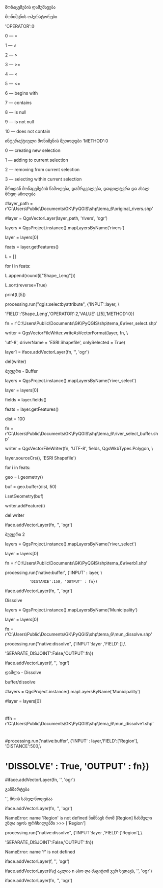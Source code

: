 მონაცემების დამუშავება

მონიშვნის ოპერატორები

'OPERATOR':0

0 — =

1 — ≠

2 — >

3 — >=

4 — <

5 — <=

6 — begins with

7 — contains

8 — is null

9 — is not null

10 — does not contain


ინტერაქტიული მონიშვნის მეთოდები
'METHOD':0

0 — creating new selection

1 — adding to current selection

2 — removing from current selection

3 — selecting within current selection




შრიდან მონაცემების წამოღება, დამრგვალება, დაფილტვრა და ახალ შრედ ამოღება


#layer_path = r'C:\Users\Public\Documents\GK\PyQGIS\shp\tema_6\original_rivers.shp'

#layer = QgsVectorLayer(layer_path, 'rivers', 'ogr')



layers = QgsProject.instance().mapLayersByName('rivers')

layer = layers[0]

feats = layer.getFeatures()



L = []

for i in feats:



   L.append(round(i["Shape_Leng"]))



L.sort(reverse=True)

print(L[5])

processing.run("qgis:selectbyattribute", {'INPUT':layer, \



   'FIELD':'Shape_Leng','OPERATOR':2,'VALUE':L[5],'METHOD':0})







fn = r'C:\Users\Public\Documents\GK\PyQGIS\shp\tema_6\river_select.shp'



writer = QgsVectorFileWriter.writeAsVectorFormat(layer, fn, \



   'utf-8', driverName = 'ESRI Shapefile', onlySelected = True)



    

layer1 = iface.addVectorLayer(fn, '', 'ogr')



del(writer)



ბუფერი  - Buffer  

layers = QgsProject.instance().mapLayersByName('river_select')

layer = layers[0]

fields = layer.fields()

feats = layer.getFeatures()



dist = 100



fn = r'C:\Users\Public\Documents\GK\PyQGIS\shp\tema_6\river_select_buffer.shp'

writer = QgsVectorFileWriter(fn, 'UTF-8', fields, QgsWkbTypes.Polygon, \

   layer.sourceCrs(), 'ESRI Shapefile')



for i in feats:

   geo = i.geometry()

   buf = geo.buffer(dist, 50)

   i.setGeometry(buf)

   writer.addFeature(i)



del writer

iface.addVectorLayer(fn, '', 'ogr')



ბუფერი 2

layers = QgsProject.instance().mapLayersByName('river_select')

layer = layers[0]



fn = r'C:\Users\Public\Documents\GK\PyQGIS\shp\tema_6\riverb1.shp'



processing.run('native:buffer', {'INPUT' : layer, \

               'DISTANCE':150, 'OUTPUT' : fn})

iface.addVectorLayer(fn, '', 'ogr')





Dissolve





layers = QgsProject.instance().mapLayersByName('Municipality')

layer = layers[0]



fn = r'C:\Users\Public\Documents\GK\PyQGIS\shp\tema_6\mun_dissolve.shp'



processing.run("native:dissolve", {'INPUT':layer ,'FIELD':[],\

'SEPARATE_DISJOINT':False,'OUTPUT':fn})

iface.addVectorLayer(f, '', 'ogr')



დაშლა - Dissolve



buffer/dissolve



#layers = QgsProject.instance().mapLayersByName('Municipality')

#layer = layers[0]

#

#fn = r'C:\Users\Public\Documents\GK\PyQGIS\shp\tema_6\mun_dissolve1.shp'

#

#processing.run('native:buffer', {'INPUT' : layer,'FIELD':['Region'], 'DISTANCE':500,\

#               'DISSOLVE' : True, 'OUTPUT' : fn})

#iface.addVectorLayer(fn, '', 'ogr')




განმარტება

'', შრის სახელწოდებაა

iface.addVectorLayer(fn, '', 'ogr')



NameError: name 'Region' is not defined ნიშნავს რომ [Region] ჩასმული უნდა იყოს ფრჩხილებში >>>  ['Region']

processing.run("native:dissolve", {'INPUT':layer ,'FIELD':['Region'],\

'SEPARATE_DISJOINT':False,'OUTPUT':fn})


NameError: name 'f' is not defined

iface.addVectorLayer(f, '', 'ogr')

iface.addVectorLayer(fაქ აკლია n ასო და მაგიტომ ვერ ხედავს, '', 'ogr')

iface.addVectorLayer(fn, '', 'ogr')

